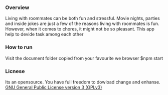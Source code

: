 ### Overview
Living with roommates can be both fun and stressful. Movie nights, parties and inside jokes are just a few of the reasons living with roommates is fun. However, when it comes to chores, it might not be so pleasant.
This app help to devide task among each other

### How to run
Visit the document folder copied from your favourite we browser
$npm start

### Licnese
Its an opensource. You have full freedom to dowload change and enhanse.
[GNU General Public License version 3 (GPLv3)](https://www.gnu.org/licenses/quick-guide-gplv3.en.html#:~:text=Tivoization%20is%20a%20dangerous%20attempt,modified%20software%20on%20the%20device.)
